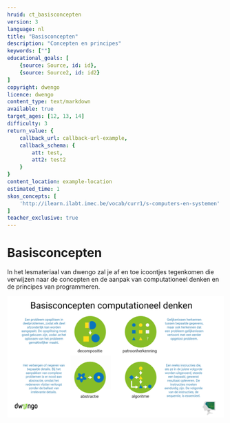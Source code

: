 ```yaml
---
hruid: ct_basisconcepten
version: 3
language: nl
title: "Basisconcepten"
description: "Concepten en principes"
keywords: [""]
educational_goals: [
    {source: Source, id: id}, 
    {source: Source2, id: id2}
]
copyright: dwengo
licence: dwengo
content_type: text/markdown
available: true
target_ages: [12, 13, 14]
difficulty: 3
return_value: {
    callback_url: callback-url-example,
    callback_schema: {
        att: test,
        att2: test2
    }
}
content_location: example-location
estimated_time: 1
skos_concepts: [
    'http://ilearn.ilabt.imec.be/vocab/curr1/s-computers-en-systemen'
]
teacher_exclusive: true
---
```


# Basisconcepten
In het lesmateriaal van dwengo zal je af en toe icoontjes tegenkomen die verwijzen naar de concepten en de aanpak van computationeel denken en de principes van programmeren.

![](embed/Poster2.png)